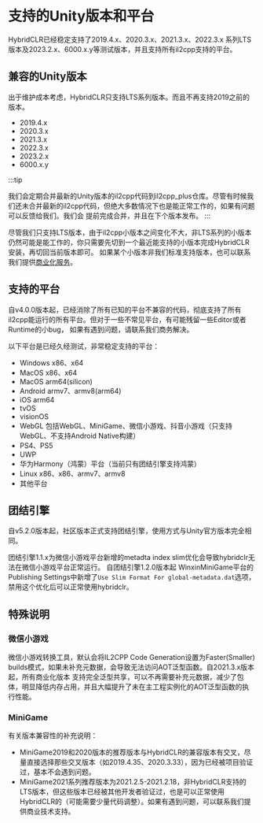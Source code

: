 
# 支持的Unity版本和平台

HybridCLR已经稳定支持了2019.4.x、2020.3.x、2021.3.x、2022.3.x 系列LTS版本及2023.2.x、6000.x.y等测试版本，并且支持所有il2cpp支持的平台。

## 兼容的Unity版本

出于维护成本考虑，HybridCLR只支持LTS系列版本。而且不再支持2019之前的版本。

- 2019.4.x
- 2020.3.x
- 2021.3.x
- 2022.3.x
- 2023.2.x
- 6000.x.y

:::tip

我们会定期合并最新的Unity版本的il2cpp代码到il2cpp_plus仓库。尽管有时候我们还未合并最新的il2cpp代码，但绝大多数情况下也是能正常工作的，如果有问题可以反馈给我们。我们会
提前完成合并，并且在下个版本发布。
:::

尽管我们只支持LTS版本，由于il2cpp小版本之间变化不大，非LTS系列的小版本仍然可能是能工作的，你只需要先切到一个最近能支持的小版本完成HybridCLR安装，再切回当前版本即可。
如果某个小版本非我们标准支持版本，也可以联系我们提供[商业化服务](../business/intro.md)。


## 支持的平台

自v4.0.0版本起，已经消除了所有已知的平台不兼容的代码，彻底支持了所有il2cpp能运行的所有平台。但对于一些不常见平台，有可能残留一些Editor或者Runtime的小bug，
如果有遇到问题，请联系我们商务解决。

以下平台是已经久经测试，非常稳定支持的平台：

- Windows x86、x64
- MacOS x86、x64
- MacOS arm64(silicon)
- Android armv7、armv8(arm64)
- iOS arm64
- tvOS
- visionOS
- WebGL 包括WebGL、MiniGame、微信小游戏、抖音小游戏（只支持WebGL、不支持Android Native构建）
- PS4、PS5
- UWP
- 华为Harmony（鸿蒙）平台（当前只有团结引擎支持鸿蒙）
- Linux x86、x86、armv7、armv8
- 其他平台

## 团结引擎

自v5.2.0版本起，社区版本正式支持团结引擎，使用方式与Unity官方版本完全相同。

团结引擎1.1.x为微信小游戏平台新增的metadta index slim优化会导致hybridclr无法在微信小游戏平台正常运行。
自团结引擎1.2.0版本起 WinxinMiniGame平台的Publishing Settings中新增了`Use Slim Format For global-metadata.dat`选项，禁用这个优化后可以正常使用hybridclr。

## 特殊说明

### 微信小游戏

微信小游戏转换工具，默认会将IL2CPP Code Generation设置为Faster(Smaller) builds模式，如果未补充元数据，会导致无法访问AOT泛型函数。自2021.3.x版本起，所有商业化版本
支持完全泛型共享，可以不再需要补充元数据，减少了包体，明显降低内存占用，并且大幅提升了未在主工程实例化的AOT泛型函数的执行性能。

### MiniGame

有关版本兼容性的补充说明：

- MiniGame2019和2020版本的推荐版本与HybridCLR的兼容版本有交叉，尽量直接选择那些交叉版本（如2019.4.35、2020.3.33），因为已经被项目验证过，基本不会遇到问题。
- MiniGame2021系列推荐版本为2021.2.5-2021.2.18，非HybridCLR支持的LTS版本，但这些版本已经被其他开发者验证过，也是可以正常使用HybridCLR的（可能需要少量代码调整）。如果有遇到问题，可以联系我们提供商业技术支持。



